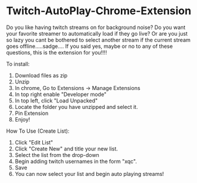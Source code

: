 # Twitch-AutoPlay-Chrome-Extension
Do you like having twitch streams on for background noise? Do you want your favorite streamer to automatically load if they go live? Or are you just so lazy you cant be bothered to select another stream if the current stream goes offline.....sadge.... 
If you said yes, maybe or no to any of these questions, this is the extension for you!!!!


To install:
  1. Download files as zip
  2. Unzip
  3. In chrome, Go to Extensions -> Manage Extensions
  4. In top right enable "Developer mode"
  5. In top left, click "Load Unpacked"
  6. Locate the folder you have unzipped and select it.
  7. Pin Extension
  8. Enjoy!

How To Use (Create List):
1. Click "Edit List"
2. Click "Create New" and title your new list.
3. Select the list from the drop-down
4. Begin adding twitch usernames in the form "xqc".
5. Save
6. You can now select your list and begin auto playing streams!

    
    
